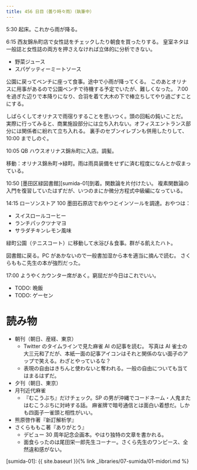```yaml
---
title: 456 日目（曇り時々雨）（執筆中）
---
```


5:30 起床。これから雨が降る。

6:15 西友錦糸町店で女性誌をチェックしたり朝食を買ったりする。
皇室ネタは一般誌と女性誌の両方を押さえなければ立体的に分析できない。
* 野菜ジュース
* スパゲッティーミートソース

公園に戻ってベンチに座って食事。途中で小雨が降ってくる。
このあとオリナスに用事があるので公園ベンチで待機する予定でいたが、難しくなった。
7:00 を過ぎた辺りで本降りになり、合羽を着て大木の下で棒立ちしてやり過ごすことにする。

しばらくしてオリナスで雨宿りすることを思いつく。頭の回転の鈍いことだ。
実際に行ってみると、商業施設部分には立ち入れない。オフィスエントランス部分には関係者に紛れて立ち入れる。
裏手のセブンイレブンも併用したりして、10:00 までしのぐ。

10:05 QB ハウスオリナス錦糸町に入店。調髪。

移動：オリナス錦糸町→緑町。雨は雨具装備をせずに済む程度になんとか収まっている。

10:50 [墨田区緑図書館][sumida-01]到着。関数論を片付けたい。
複素関数論の入門を復習していたはずだが、いつのまにか微分方程式中級編になっている。

14:15 ローソンストア 100 墨田石原店でおやつとインソールを調達。おやつは：
* スイスロールコーヒー
* ランチパックツナマヨ
* サラダチキンレモン風味

緑町公園（テニスコート）に移動して水浴び＆食事。群がる飢えたハト。

図書館に戻る。PC があかないので一般書加湿から本を適当に摘んで読む。
さくらももこ先生の本が強烈だった。

17:00 ようやくカウンター席があく。窮屈だが今日はこれでいい。

* TODO: 晩飯
* TODO: ゲーセン

# 読み物

* 朝刊（朝日、産経、東京）
  * Twitter のタイムラインで見た麻雀 AI の記事を読む。
    写真は AI 雀士の大三元和了だが、本紙一面の記事アイコンはそれと関係のない面子のアップで笑える。わざとやっているな？
  * 表現の自由はきちんと使わないと奪われる。一般の自由についても当てはまるはずだ。
* 夕刊（朝日、東京）
* 月刊近代麻雀
  * 『むこうぶち』だけチェック。SP の男が沖縄でコードネーム・人鬼またはむこうぶちに対峙する話。
    麻雀牌で暗号通信とは面白い着想だ。しかも四面子一雀頭と相性がいい。
* 熊原啓作著『新訂解析学』
* さくらももこ著『ありがとう』
  * デビュー 30 周年記念企画本。やはり独特の文章を書かれる。
  * 面食らったのは尾田栄一郎先生コーナー。さくら先生のワンピース、全然違和感がない。

[sumida-01]: {{ site.baseurl }}{% link _libraries/07-sumida/01-midori.md %}
